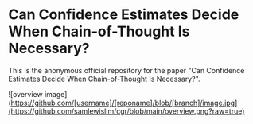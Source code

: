 # Can Confidence Estimates Decide When Chain-of-Thought Is Necessary?

This is the anonymous official repository for the paper "Can Confidence Estimates Decide When Chain-of-Thought Is Necessary?".

![overview image](https://github.com/[username]/[reponame]/blob/[branch]/image.jpg](https://github.com/samlewislim/cgr/blob/main/overview.png?raw=true)
